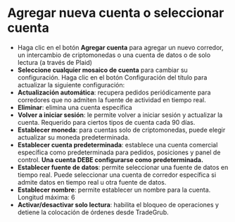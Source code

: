 # **Agregar nueva cuenta o seleccionar cuenta**

- Haga clic en el botón **Agregar cuenta** para agregar un nuevo corredor, un intercambio de criptomonedas o una cuenta de datos o de solo lectura (a través de Plaid)
- **Seleccione cualquier mosaico de cuenta** para cambiar su configuración. Haga clic en el botón Configuración del título para actualizar la siguiente configuración:
- **Actualización automática**: recupera pedidos periódicamente para corredores que no admiten la fuente de actividad en tiempo real.
- **Eliminar**: elimina una cuenta específica
- **Volver a iniciar sesión**: le permite volver a iniciar sesión y actualizar la cuenta. Requerido para ciertos tipos de cuenta cada 90 días.
- **Establecer moneda**: para cuentas solo de criptomonedas, puede elegir actualizar su moneda predeterminada.
- **Establecer cuenta predeterminada**: establece una cuenta comercial específica como predeterminada para pedidos, posiciones y panel de control. **Una cuenta DEBE configurarse como predeterminada.**
- **Establecer fuente de datos**: permite seleccionar una fuente de datos en tiempo real. Puede seleccionar una cuenta de corredor específica si admite datos en tiempo real u otra fuente de datos.
- **Establecer nombre**: permite establecer un nombre para la cuenta. Longitud máxima: 6
- **Activar/desactivar solo lectura**: habilita el bloqueo de operaciones y detiene la colocación de órdenes desde TradeGrub.
